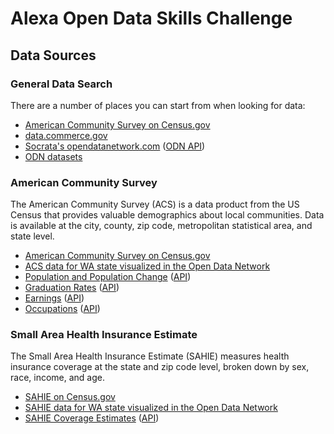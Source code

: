 # Alexa Open Data Skills Challenge

## Data Sources

### General Data Search

There are a number of places you can start from when looking for data:

- [American Community Survey on Census.gov](https://www.census.gov/programs-surveys/acs/)
- [data.commerce.gov](https://data.commerce.gov)
- [Socrata's opendatanetwork.com](https://www.opendatanetwork.com) ([ODN API](http://docs.odn.apiary.io/))
- [ODN datasets](https://www.opendatanetwork.com/search?domains=odn.data.socrata.com)

### American Community Survey

The American Community Survey (ACS) is a data product from the US Census that provides valuable demographics about local communities. Data is available at the city, county, zip code, metropolitan statistical area, and state level.

- [American Community Survey on Census.gov](https://www.census.gov/programs-surveys/acs/)
- [ACS data for WA state visualized in the Open Data Network](http://localhost:3000/entity/0400000US53/Washington/demographics.population.count?ref=suggest-entity&year=2013)
- [Population and Population Change](https://dev.socrata.com/foundry/odn.data.socrata.com/9jg8-ki9x) ([API](http://dev.socrata.com/foundry/dev.socrata.com/9jg8-ki9x))
- [Graduation Rates](https://odn.data.socrata.com/dataset/ODN-Education/8apn-rhyh) ([API](http://dev.socrata.com/foundry/odn.data.socrata.com/8apn-rhyh))
- [Earnings](https://odn.data.socrata.com/dataset/ODN-Earnings/ednh-d5zx) ([API](http://dev.socrata.com/foundry/odn.data.socrata.com/ednh-d5zx))
- [Occupations](https://odn.data.socrata.com/dataset/ODN-Occupations/h2cw-a8xd) ([API](http://dev.socrata.com/foundry/odn.data.socrata.com/h2cw-a8xd))

### Small Area Health Insurance Estimate

The Small Area Health Insurance Estimate (SAHIE) measures health insurance coverage at the state and zip code level, broken down by sex, race, income, and age.

- [SAHIE on Census.gov](http://www.census.gov/did/www/sahie/data/20082014/index.html)
- [SAHIE data for WA state visualized in the Open Data Network](https://www.opendatanetwork.com/entity/0400000US53/Washington/health.health_insurance.pctui?year=2014&age=18%20to%2064&race=All%20races&sex=Both%20sexes&income=All%20income%20levels)
- [SAHIE Coverage Estimates](https://odn.data.socrata.com/dataset/SAHIE-Insurance-Coverage-Estimates/4az7-fuhj) ([API](http://dev.socrata.com/foundry/odn.data.socrata.com/4az7-fuhj))
